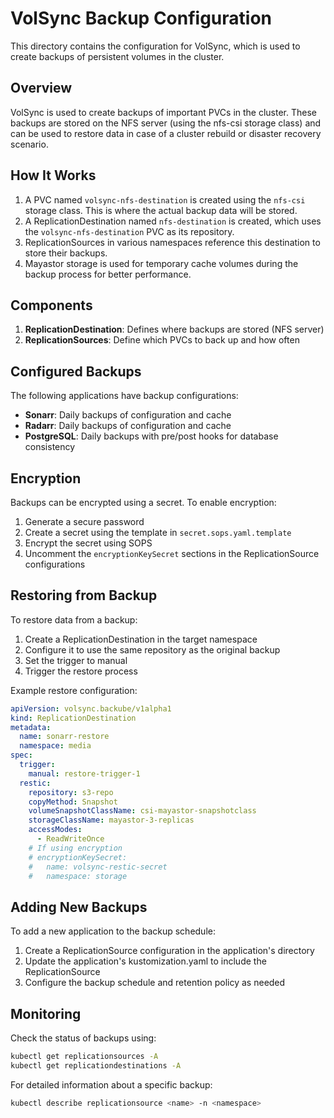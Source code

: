 # VolSync Backup Configuration

This directory contains the configuration for VolSync, which is used to create backups of persistent volumes in the cluster.

## Overview

VolSync is used to create backups of important PVCs in the cluster. These backups are stored on the NFS server (using the nfs-csi storage class) and can be used to restore data in case of a cluster rebuild or disaster recovery scenario.

## How It Works

1. A PVC named `volsync-nfs-destination` is created using the `nfs-csi` storage class. This is where the actual backup data will be stored.
2. A ReplicationDestination named `nfs-destination` is created, which uses the `volsync-nfs-destination` PVC as its repository.
3. ReplicationSources in various namespaces reference this destination to store their backups.
4. Mayastor storage is used for temporary cache volumes during the backup process for better performance.

## Components

1. **ReplicationDestination**: Defines where backups are stored (NFS server)
2. **ReplicationSources**: Define which PVCs to back up and how often

## Configured Backups

The following applications have backup configurations:

- **Sonarr**: Daily backups of configuration and cache
- **Radarr**: Daily backups of configuration and cache
- **PostgreSQL**: Daily backups with pre/post hooks for database consistency

## Encryption

Backups can be encrypted using a secret. To enable encryption:

1. Generate a secure password
2. Create a secret using the template in `secret.sops.yaml.template`
3. Encrypt the secret using SOPS
4. Uncomment the `encryptionKeySecret` sections in the ReplicationSource configurations

## Restoring from Backup

To restore data from a backup:

1. Create a ReplicationDestination in the target namespace
2. Configure it to use the same repository as the original backup
3. Set the trigger to manual
4. Trigger the restore process

Example restore configuration:

```yaml
apiVersion: volsync.backube/v1alpha1
kind: ReplicationDestination
metadata:
  name: sonarr-restore
  namespace: media
spec:
  trigger:
    manual: restore-trigger-1
  restic:
    repository: s3-repo
    copyMethod: Snapshot
    volumeSnapshotClassName: csi-mayastor-snapshotclass
    storageClassName: mayastor-3-replicas
    accessModes:
      - ReadWriteOnce
    # If using encryption
    # encryptionKeySecret:
    #   name: volsync-restic-secret
    #   namespace: storage
```

## Adding New Backups

To add a new application to the backup schedule:

1. Create a ReplicationSource configuration in the application's directory
2. Update the application's kustomization.yaml to include the ReplicationSource
3. Configure the backup schedule and retention policy as needed

## Monitoring

Check the status of backups using:

```bash
kubectl get replicationsources -A
kubectl get replicationdestinations -A
```

For detailed information about a specific backup:

```bash
kubectl describe replicationsource <name> -n <namespace>
```
